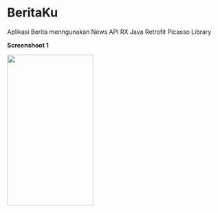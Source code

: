 # BeritaKu
Aplikasi Berita menngunakan News API
RX Java
Retrofit
Picasso Library

<p><b>Screenshoot 1</b></p>
<img align="left" src="Screenshot/Annotation 2020-04-13 113113.jpg" width="200" height="350">

